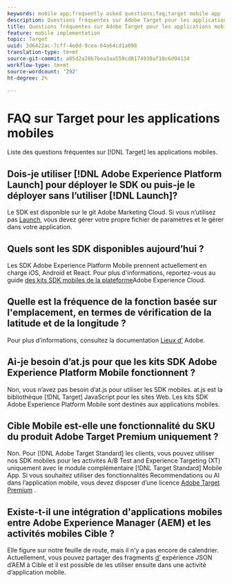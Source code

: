 ```yaml
---
keywords: mobile app;frequently asked questions;faq;target mobile app
description: Questions fréquentes sur Adobe Target pour les applications mobiles.
title: Questions fréquentes sur Adobe Target pour les applications mobiles
feature: mobile implementation
topic: Target
uuid: 3d6422ac-7cff-4e0d-9cea-64a64cd1a098
translation-type: tm+mt
source-git-commit: a05d2a28b7bea3aa559cd0174930af10c6d94134
workflow-type: tm+mt
source-wordcount: '292'
ht-degree: 2%

---
```



# FAQ sur Target pour les applications mobiles

Liste des questions fréquentes sur [!DNL Target] les applications mobiles.

## Dois-je utiliser [!DNL Adobe Experience Platform Launch] pour déployer le SDK ou puis-je le déployer sans l’utiliser [!DNL Launch]?

Le SDK est disponible sur le git [](https://github.com/Adobe-Marketing-Cloud/acp-sdks/)Adobe Marketing Cloud. Si vous n’utilisez pas [Launch](https://experienceleague.adobe.com/docs/launch/using/overview.html), vous devez gérer votre propre fichier de paramètres et le gérer dans votre application.

## Quels sont les SDK disponibles aujourd’hui ?

Les SDK Adobe Experience Platform Mobile prennent actuellement en charge iOS, Android et React. Pour plus d&#39;informations, reportez-vous au guide [des kits SDK mobiles de la plateforme](https://aep-sdks.gitbook.io/docs/)Adobe Experience Cloud.

## Quelle est la fréquence de la fonction basée sur l&#39;emplacement, en termes de vérification de la latitude et de la longitude ?

Pour plus d’informations, consultez la documentation [Lieux d’](https://placesdocs.com/places-services-by-adobe-documentation/) Adobe.

## Ai-je besoin d’at.js pour que les kits SDK Adobe Experience Platform Mobile fonctionnent ?

Non, vous n’avez pas besoin d’at.js pour utiliser les SDK mobiles. at.js est la bibliothèque [!DNL Target] JavaScript pour les sites Web. Les kits SDK Adobe Experience Platform Mobile sont destinés aux applications mobiles.

## Cible Mobile est-elle une fonctionnalité du SKU du produit Adobe Target Premium uniquement ?

Non. Pour [!DNL Adobe Target Standard] les clients, vous pouvez utiliser nos SDK mobiles pour les activités A/B Test and Experience Targeting (XT) uniquement avec le module complémentaire [!DNL Target Standard] Mobile App. Si vous souhaitez utiliser des fonctionnalités Recommendations ou AI dans l’application mobile, vous devez disposer d’une licence [Adobe Target Premium](/help/c-intro/intro.md#premium) .

## Existe-t-il une intégration d&#39;applications mobiles entre Adobe Experience Manager (AEM) et les activités mobiles Cible ?

Elle figure sur notre feuille de route, mais il n&#39;y a pas encore de calendrier. Actuellement, vous pouvez partager des fragments [d’](/help/c-experiences/c-manage-content/aem-experience-fragments.md) expérience JSON d’AEM à Cible et il est possible de les utiliser ensuite dans une activité d’application mobile.
